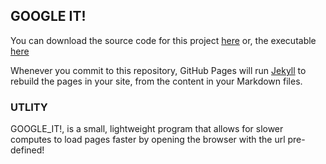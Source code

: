 ## GOOGLE IT!

You can download the source code for this project [here](http://www.tmanbear.github.io/google_it/downloads_source.html) or, the executable [here]()

Whenever you commit to this repository, GitHub Pages will run [Jekyll](https://jekyllrb.com/) to rebuild the pages in your site, from the content in your Markdown files.

### UTLITY

GOOGLE_IT!, is a small, lightweight program  that allows for slower computes to load pages faster by opening the browser with the url pre-defined!

